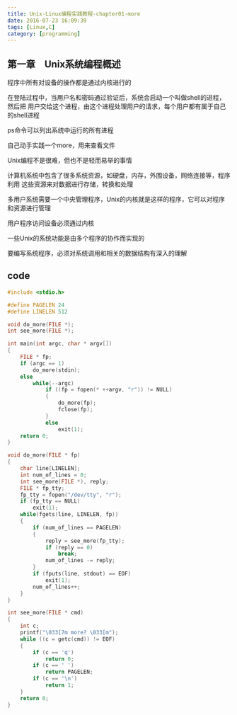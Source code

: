 ```yaml
---
title: Unix-Linux编程实践教程-chapter01-more
date: 2016-07-23 16:09:39
tags: [Linux,C]
category: [programming]
---
```


## 第一章　Unix系统编程概述

程序中所有对设备的操作都是通过内核进行的

在登陆过程中，当用户名和密码通过验证后，系统会启动一个叫做shell的进程，然后把
用户交给这个进程，由这个进程处理用户的请求，每个用户都有属于自己的shell进程

ps命令可以列出系统中运行的所有进程

自己动手实践一个more，用来查看文件

Unix编程不是很难，但也不是轻而易举的事情

计算机系统中包含了很多系统资源，如硬盘，内存，外围设备，网络连接等，程序利用
这些资源来对数据进行存储，转换和处理

多用户系统需要一个中央管理程序，Unix的内核就是这样的程序，它可以对程序和资源进行管理

用户程序访问设备必须通过内核

一些Unix的系统功能是由多个程序的协作而实现的

要编写系统程序，必须对系统调用和相关的数据结构有深入的理解

## code

``` c
#include <stdio.h>

#define PAGELEN 24
#define LINELEN 512

void do_more(FILE *);
int see_more(FILE *);

int main(int argc, char * argv[])
{
    FILE * fp;
    if (argc == 1)
        do_more(stdin);
    else
        while(--argc)
            if ((fp = fopen(* ++argv, "r")) != NULL)
            {
                do_more(fp);
                fclose(fp);
            }
            else
                exit(1);
    return 0;
}

void do_more(FILE * fp)
{
    char line[LINELEN];
    int num_of_lines = 0;
    int see_more(FILE *), reply;
    FILE * fp_tty;
    fp_tty = fopen("/dev/tty", "r");
    if (fp_tty == NULL)
        exit(1);
    while(fgets(line, LINELEN, fp))
    {
        if (num_of_lines == PAGELEN)
        {
            reply = see_more(fp_tty);
            if (reply == 0)
                break;
            num_of_lines -= reply;
        }
        if (fputs(line, stdout) == EOF)
            exit(1);
        num_of_lines++;
    }
}

int see_more(FILE * cmd)
{
    int c;
    printf("\033[7m more? \033[m");
    while ((c = getc(cmd)) != EOF)
    {
        if (c == 'q')
            return 0;
        if (c == ' ')
            return PAGELEN;
        if (c == '\n')
            return 1; 
    }
    return 0;
}
```

